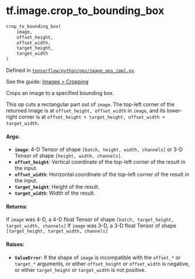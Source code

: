 <div itemscope itemtype="http://developers.google.com/ReferenceObject">
<meta itemprop="name" content="tf.image.crop_to_bounding_box" />
</div>

# tf.image.crop_to_bounding_box

``` python
crop_to_bounding_box(
    image,
    offset_height,
    offset_width,
    target_height,
    target_width
)
```



Defined in [`tensorflow/python/ops/image_ops_impl.py`](https://www.tensorflow.org/code/tensorflow/python/ops/image_ops_impl.py).

See the guide: [Images > Cropping](../../../../api_guides/python/image.md#Cropping)

Crops an image to a specified bounding box.

This op cuts a rectangular part out of `image`. The top-left corner of the
returned image is at `offset_height, offset_width` in `image`, and its
lower-right corner is at
`offset_height + target_height, offset_width + target_width`.

#### Args:

* <b>`image`</b>: 4-D Tensor of shape `[batch, height, width, channels]` or
         3-D Tensor of shape `[height, width, channels]`.
* <b>`offset_height`</b>: Vertical coordinate of the top-left corner of the result in
                 the input.
* <b>`offset_width`</b>: Horizontal coordinate of the top-left corner of the result in
                the input.
* <b>`target_height`</b>: Height of the result.
* <b>`target_width`</b>: Width of the result.


#### Returns:

  If `image` was 4-D, a 4-D float Tensor of shape
  `[batch, target_height, target_width, channels]`
  If `image` was 3-D, a 3-D float Tensor of shape
  `[target_height, target_width, channels]`


#### Raises:

* <b>`ValueError`</b>: If the shape of `image` is incompatible with the `offset_*` or
    `target_*` arguments, or either `offset_height` or `offset_width` is
    negative, or either `target_height` or `target_width` is not positive.